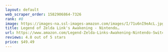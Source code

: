 ```yaml
---
layout: default 
﻿web_scraper_order: 1582906864-7326
rank: #8
image: https://images-na.ssl-images-amazon.com/images/I/71u6nI9eAcL.jpg
title: Legend of Zelda Link's Awakening - Nintendo…
url: https://www.amazon.com/Legend-Zelda-Links-Awakening-Nintendo-Switch/dp/B07SG15148/ref=zg_mw_videogames_8?_encoding=UTF8&psc=1&refRID=7CPRMDBM19Z4C6MKHK80
reviews: 4.8 out of 5 stars
price: $49.49 
---
```

